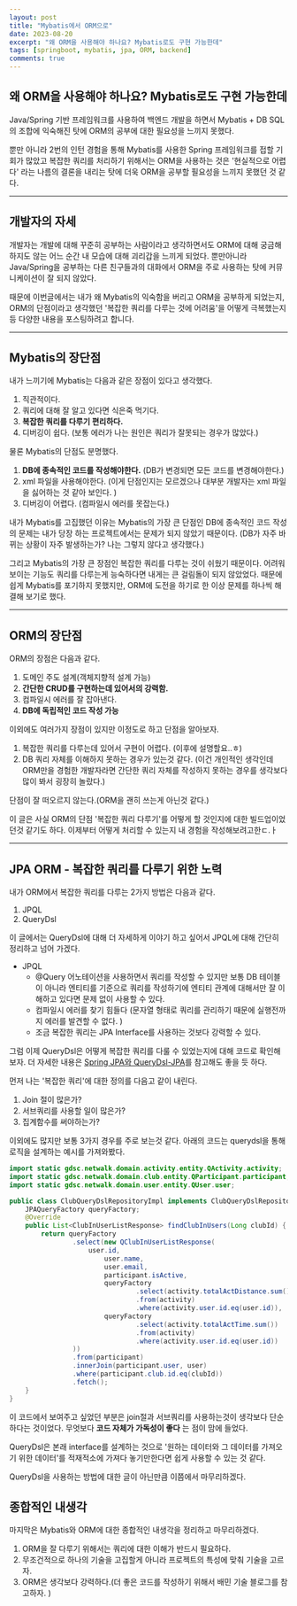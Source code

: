 ```yaml
---
layout: post
title: "Mybatis에서 ORM으로"
date: 2023-08-20
excerpt: "왜 ORM을 사용해야 하나요? Mybatis로도 구현 가능한데"
tags: [springboot, mybatis, jpa, ORM, backend]
comments: true
---
```


## 왜 ORM을 사용해야 하나요? Mybatis로도 구현 가능한데

Java/Spring 기반 프레임워크를 사용하여 백엔드 개발을 하면서 Mybatis + DB SQL의 조합에 익숙해진 탓에 ORM의 공부에 대한 필요성을 느끼지 못했다. 

뿐만 아니라 2번의 인턴 경험을 통해 Mybatis를 사용한 Spring 프레임워크를 접할 기회가 많았고  복잡한 쿼리를 처리하기 위해서는 ORM을 사용하는 것은 '현실적으로 어렵다' 라는 나름의 결론을 내리는 탓에 더욱 ORM을 공부할 필요성을 느끼지 못했던 것 같다. 

-----

## 개발자의 자세

개발자는 개발에 대해 꾸준히 공부하는 사람이라고 생각하면서도 ORM에 대해 궁금해 하지도 않는 어느 순간 내 모습에 대해 괴리갑을 느끼게 되었다. 뿐만아니라 Java/Spring을 공부하는 다른 친구들과의 대화에서 ORM을 주로 사용하는 탓에 커뮤니케이션이 잘 되지 않았다. 

때문에 이번글에서는 내가 왜 Mybatis의 익숙함을 버리고 ORM을 공부하게 되었는지, ORM의 단점이라고 생각했던 '복잡한 쿼리를 다루는 것에 어려움'을 어떻게 극복했는지 등 다양한 내용을 포스팅하려고 합니다. 

----

## Mybatis의 장단점

내가 느끼기에 Mybatis는 다음과 같은 장점이 있다고 생각했다. 

1. 직관적이다. 
2. 쿼리에 대해 잘 알고 있다면 식은죽 먹기다. 
3. **복잡한 쿼리를 다루기 편리하다.**
4. 디버깅이 쉽다. (보통 에러가 나는 원인은 쿼리가 잘못되는 경우가 많았다.)

물론 Mybatis의 단점도 분명했다. 

1. **DB에 종속적인 코드를 작성해야한다.** (DB가 변경되면 모든 코드를 변경해야한다.)
2. xml 파일을 사용해야한다. (이게 단점인지는 모르겠으나 대부분 개발자는 xml 파일을 싫어하는 것 같아 보인다. )
3. 디버깅이 어렵다. (컴파일시 에러를 못잡는다.)


내가 Mybatis를 고집했던 이유는 Mybatis의 가장 큰 단점인 DB에 종속적인 코드 작성의 문제는 내가 당장 하는 프로젝트에서는 문제가 되지 않았기 때문이다. (DB가 자주 바뀌는 상황이 자주 발생하는가? 나는 그렇지 않다고 생각했다.)

그리고 Mybatis의 가장 큰 장점인 복잡한 쿼리를 다루는 것이 쉬웠기 때문이다. 어려워 보이는 기능도 쿼리를 다루는게 능숙하다면 내게는 큰 걸림돌이 되지 않았었다. 때문에 쉽게 Mybatis를 포기하지 못했지만, ORM에 도전을 하기로 한 이상 문제를 하나씩 해결해 보기로 했다. 

----

## ORM의 장단점

ORM의 장점은 다음과 같다. 

1. 도메인 주도 설계(객체지향적 설계 가능)
2. **간단한 CRUD를 구현하는데 있어서의 강력함.** 
3. 컴파일시 에러를 잘 잡아낸다. 
4. **DB에 독립적인 코드 작성 가능**

이외에도 여러가지 장점이 있지만 이정도로 하고 단점을 알아보자. 

1. 복잡한 쿼리를 다루는데 있어서 구현이 어렵다. (이후에 설명할요..ㅎ)
2. DB 쿼리 자체를 이해하지 못하는 경우가 있는것 같다. (이건 개인적인 생각인데 ORM만을 경험한 개발자라면 간단한 쿼리 자체를 작성하지 못하는 경우를 생각보다 많이 봐서 굉장히 놀랐다.)

단점이 잘 떠오르지 않는다.(ORM을 괜히 쓰는게 아닌것 같다.)

이 글은 사실 ORM의 단점 '복잡한 쿼리 다루기'를 어떻게 할 것인지에 대한 빌드업이었던것 같기도 하다. 이제부터 어떻게 처리할 수 있는지 내 경험을 작성해보려고한ㄷ.ㅏ 

----

## JPA ORM - 복잡한 쿼리를 다루기 위한 노력

내가 ORM에서 복잡한 쿼리를 다루는 2가지 방법은 다음과 같다. 

1. JPQL
2. QueryDsl

이 글에서는 QueryDsl에 대해 더 자세하게 이야기 하고 싶어서 JPQL에 대해 간단히 정리하고 넘어 가겠다. 

* JPQL
    * @Query 어노테이션을 사용하면서 쿼리를 작성할 수 있지만 보통 DB 테이블이 아니라 엔티티를 기준으로 쿼리를 작성하기에 엔티티 관계에 대해서만 잘 이해하고 있다면 문제 없이 사용할 수 있다. 
    * 컴파일시 에러를 찾기 힘들다 (문자열 형태로 쿼리를 관리하기 때문에 실행전까지 에러를 발견할 수 없다. )
    * 조금 복잡한 쿼리는 JPA Interface를 사용하는 것보다 강력할 수 있다. 


그럼 이제 QueryDsl은 어떻게 복잡한 쿼리를 다룰 수 있었는지에 대해 코드로 확인해보자. 더 자세한 내용은 [Spring JPA와 QueryDsl-JPA](https://freckle-hallway-4b2.notion.site/Spring-JPA-QueryDsl-JPA-7b550a3f63e340d2907744f7627a3135?pvs=4)를 참고해도 좋을 듯 하다. 

먼저 나는 '복잡한 쿼리'에 대한 정의를 다음고 같이 내린다. 

1. Join 절이 많은가?
2. 서브쿼리를 사용할 일이 많은가?
3. 집계함수를 써야하는가?

이외에도 많지만 보통 3가지 경우를 주로 보는것 같다. 아래의 코드는 querydsl을 통해 로직을 설계하는 예시를 가져와봤다. 

```java
import static gdsc.netwalk.domain.activity.entity.QActivity.activity;
import static gdsc.netwalk.domain.club.entity.QParticipant.participant;
import static gdsc.netwalk.domain.user.entity.QUser.user;

public class ClubQueryDslRepositoryImpl implements ClubQueryDslRepository {
    JPAQueryFactory queryFactory;
    @Override
    public List<ClubInUserListResponse> findClubInUsers(Long clubId) {
        return queryFactory
                .select(new QClubInUserListResponse(
                    user.id,
                        user.name,
                        user.email,
                        participant.isActive,
                        queryFactory
                                .select(activity.totalActDistance.sum())
                                .from(activity)
                                .where(activity.user.id.eq(user.id)),
                        queryFactory
                                .select(activity.totalActTime.sum())
                                .from(activity)
                                .where(activity.user.id.eq(user.id))
                ))
                .from(participant)
                .innerJoin(participant.user, user)
                .where(participant.club.id.eq(clubId))
                .fetch();
    }
}
```

이 코드에서 보여주고 싶었던 부분은 join절과 서브쿼리를 사용하는것이 생각보다 단순하다는 것이었다. 무엇보다 **코드 자체가 가독성이 좋다** 는 점이 맘에 들었다. 

QueryDsl은 본래 interface를 설계하는 것으로 '원하는 데이터와 그 데이터를 가져오기 위한 데이터'를 적재적소에 가져다 놓기만한다면 쉽게 사용할 수 있는 것 같다. 

QueryDsl을 사용하는 방법에 대한 글이 아닌만큼 이쯤에서 마무리하겠다. 

## 종합적인 내생각

마지막은 Mybatis와 ORM에 대한 종합적인 내생각을 정리하고 마무리하겠다. 

1. ORM을 잘 다루기 위해서는 쿼리에 대한 이해가 반드시 필요하다. 
2. 무조건적으로 하나의 기술을 고집할게 아니라 프로젝트의 특성에 맞춰 기술을 고르자. 
3. ORM은 생각보다 강력하다.(더 좋은 코드를 작성하기 위해서 배민 기술 블로그를 참고하자. )